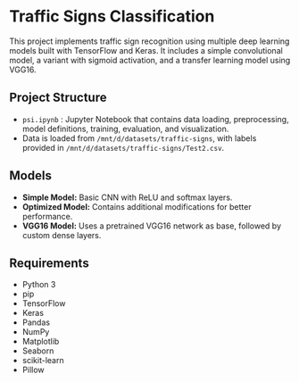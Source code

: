 # Traffic Signs Classification

This project implements traffic sign recognition using multiple deep learning models built with TensorFlow and Keras. It includes a simple convolutional model, a variant with sigmoid activation, and a transfer learning model using VGG16.

## Project Structure
- `psi.ipynb` : Jupyter Notebook that contains data loading, preprocessing, model definitions, training, evaluation, and visualization.
- Data is loaded from `/mnt/d/datasets/traffic-signs`, with labels provided in `/mnt/d/datasets/traffic-signs/Test2.csv`.

## Models
- **Simple Model:** Basic CNN with ReLU and softmax layers.
- **Optimized Model:** Contains additional modifications for better performance.
- **VGG16 Model:** Uses a pretrained VGG16 network as base, followed by custom dense layers.

## Requirements
- Python 3
- pip
- TensorFlow
- Keras
- Pandas
- NumPy
- Matplotlib
- Seaborn
- scikit-learn
- Pillow
